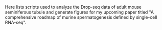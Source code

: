 Here lists scripts used to analyze the Drop-seq data of adult mouse seminiferous tubule and generate figures for my upcoming paper titled "A comprehensive roadmap of murine spermatogenesis defined by single-cell RNA-seq". 
